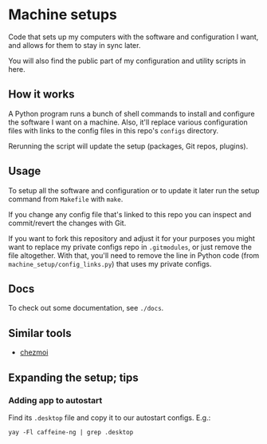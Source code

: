 Machine setups
==============

Code that sets up my computers with the software and configuration I want, and allows for them to stay in sync later.

You will also find the public part of my configuration and utility scripts in here.

How it works
------------

A Python program runs a bunch of shell commands to install and configure the software I want on a machine.
Also, it'll replace various configuration files with links to the config files in this repo's `configs` directory.

Rerunning the script will update the setup (packages, Git repos, plugins).

Usage
-----

To setup all the software and configuration or to update it later run the setup command from `Makefile` with `make`.

If you change any config file that's linked to this repo you can inspect and commit/revert the changes with Git.

If you want to fork this repository and adjust it for your purposes you might want to replace my private configs
repo in `.gitmodules`, or just remove the file altogether.
With that, you'll need to remove the line in Python code (from `machine_setup/config_links.py`)
that uses my private configs.

Docs
----

To check out some documentation, see `./docs`.

Similar tools
-------------

- [chezmoi](https://www.chezmoi.io/)

Expanding the setup; tips
-------------------------

### Adding app to autostart

Find its `.desktop` file and copy it to our autostart configs. E.g.:

```
yay -Fl caffeine-ng | grep .desktop
```

